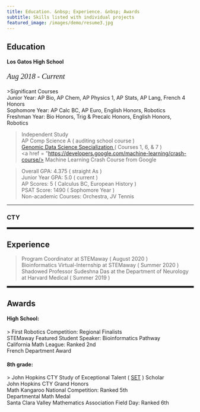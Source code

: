 ```yaml
---
title: Education. &nbsp; Experience. &nbsp; Awards
subtitle: Skills listed with individual projects
featured_image: /images/demo/resume3.jpg
---
```

        
 <h2><span>Education</span></h2>

 <h4>Los Gatos High School </h4>
  <p style="font-family:verdana; font-size:20px"><em class="date">Aug 2018 - Current</em></p>
>Significant Courses <br>
Junior Year: AP Bio, AP Chem, AP Physics 1, AP Stats, AP Lang, French 4 Honors <br>
Sophomore Year: AP Calc BC, AP Euro, English Honors, Robotics<br>
Freshman Year: Bio Honors, Trig & Precalc Honors, English Honors, Robotics

> Independent Study
<br> AP Comp Science A ( auditing school course ) 
<br> <a href = "https://www.coursera.org/specializations/genomic-data-science">Genomic Data Science Specialization </a> ( Courses 1, 6, & 7 )
<br> <a href = "https://developers.google.com/machine-learning/crash-course/> Machine Learning Crash Course from Google </a>

> Overall GPA: 4.375 ( straight As )
<br> Junior Year GPA: 5.0 ( current )
<br> AP Scores: 5 ( Calculus BC, European History )
<br> PSAT Score: 1490 ( Sophomore Year )
<br> Non-academic Courses: Orchestra, JV Tennis

<hr>
               
<h3>CTY</h3>

<hr style="height:5px;color:black">

<h2>Experience</h2>

> Program Coordinator at STEMaway ( August 2020 )
<br> Bioinformatics Virtual-Internship at STEMaway ( Summer 2020 )
<br> Shadowed Professor Sudeshna Das at the Department of Neurology at Harvard Medical ( Summer 2019 )

<hr style="height:5px;color:black">

<h2>Awards</h2>
<h4> High School: </h4>
> First Robotics Competition: Regional Finalists
<br> STEMaway Featured Student Speaker: Bioinformatics Pathway
<br> California Math League: Ranked 2nd
<br> French Department Award
<h4> 8th grade: </h4>
> John Hopkins CTY Study of Exceptional Talent ( <a href="https://cty.jhu.edu/set/">SET</a> ) Scholar 
<br> John Hopkins CTY Grand Honors 
<br> Math Kangaroo National Competition: Ranked 5th 
<br> Departmental Math Medal
<br> Santa Clara Valley Mathematics Association Field Day: Ranked 6th 
